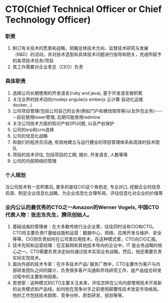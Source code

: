 # CTO(Chief Technical Officer or Chief Technology Officer)

### 职责

1. 制订有关技术的愿景和战略，把握总体技术方向，监督技术研究与发展（R&D）的活动，并对技术选型和具体技术问题进行指导和把关，完成所赋予的各项技术任务/项目
2. 其工作需要对企业老总（CEO）负责

### 具体职责

1. 选择公司长期使用的开发语言(ruby and java), 基于开发语言做积累
2. 关注业界的技术动向(nodejs angularjs emberjs 云计算 自动化运维 docker...)
3. 公司项目管理(包括公司自己的业务(例如门户和微信矩阵等)以及外包业务)------目前使用tower管理, 后期可能使用redmine
4. 关注公司技术方面的知识产权(IP)问题, 以及产权保护
5. 公司的erp和crm选择
6. 公司的信息化战略
7. 和我们的程序员沟通, 有效地建立与运行健全的项目管理体系和高效的技术团队
8. 项目的技术评估, 包括项目的工期, 报价, 开发语言, 人数等等
9. 公司的内部网络的管理

### 个人规划

当公司技术有一定积累后, 更多的是往CIO这个角色走, 专业对口, 挖掘企业的信息资源、制定企业信息化战略、为企业信息化合理布局、评估信息化对企业的价值等

### 业内公认的最优秀的CTO之一Amazon的Werner Vogels, 中国CTO代表人物：张志东先生，腾讯创始人。

1. 基础设施的管理者：在大多数传统行业企业里，往往同时设有CIO和CTO。CTO将主要负责IT基础设施和运营：数据中心、网络、应用开发与维护、安全等等。CIO则负责如何在公司里应用技术。在这种模式里，CTO向CIO汇报。
2. 技术先知和运营经理：在互联网和其他技术导向的企业中，IT 是业务战略的核心之一。CTO需要负责决定如何通过技术实现业务战略。然后，他还需要负责实际实现技术。
3. 面向外部的技术专家：在许多技术产品/ 服务厂商中，CTO主要作为客户与内部研发团队之间的媒介，负责很多客户沟通和市场研究工作，是产品组合研发过程中的主要影响因素。
4. 思想家：这种模式的CTO主要关注未来，评估怎样在公司内部使用技术开发新的业务模式和产品线，如何抢在竞争对手之前使用颠覆性技术改变市场格局。他的工作包括技术趋势、竞争分析、原型研发、规划等等。
